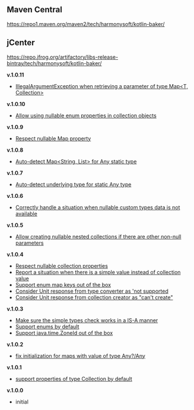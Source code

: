 ## Maven Central

https://repo1.maven.org/maven2/tech/harmonysoft/kotlin-baker/

## jCenter

https://repo.jfrog.org/artifactory/libs-release-bintray/tech/harmonysoft/kotlin-baker/

**v.1.0.11**
* [IllegalArgumentException when retrieving a parameter of type Map<T, Collection<E>>](https://github.com/denis-zhdanov/kotlin-baker/issues/23)

**v.1.0.10**
* [Allow using nullable enum properties in collection objects](https://github.com/denis-zhdanov/kotlin-baker/issues/20)

**v.1.0.9**
* [Respect nullable Map property](https://github.com/denis-zhdanov/kotlin-baker/issues/43)

**v.1.0.8**
* [Auto-detect Map<String, List<String>> for Any static type](https://github.com/denis-zhdanov/kotlin-baker/issues/19)

**v.1.0.7**
* [Auto-detect underlying type for static Any type](https://github.com/denis-zhdanov/kotlin-baker/issues/18)

**v.1.0.6**
* [Correctly handle a situation when nullable custom types data is not available](https://github.com/denis-zhdanov/kotlin-baker/issues/16)

**v.1.0.5**
* [Allow creating nullable nested collections if there are other non-null parameters](https://github.com/denis-zhdanov/kotlin-baker/issues/14)

**v.1.0.4**

* [Respect nullable collection properties](https://github.com/denis-zhdanov/kotlin-baker/issues/9)
* [Report a situation when there is a simple value instead of collection value](https://github.com/denis-zhdanov/kotlin-baker/issues/10)
* [Support enum map keys out of the box](https://github.com/denis-zhdanov/kotlin-baker/issues/11)
* [Consider Unit response from type converter as 'not supported](https://github.com/denis-zhdanov/kotlin-baker/issues/12)
* [Consider Unit response from collection creator as "can't create"](https://github.com/denis-zhdanov/kotlin-baker/issues/13)

**v.1.0.3**

* [Make sure the simple types check works in a IS-A manner](https://github.com/denis-zhdanov/kotlin-baker/issues/6)
* [Support enums by default](https://github.com/denis-zhdanov/kotlin-baker/issues/7)
* [Support java.time.ZoneId out of the box](https://github.com/denis-zhdanov/kotlin-baker/issues/8)

**v.1.0.2**

* [fix initialization for maps with value of type Any?/Any](https://github.com/denis-zhdanov/kotlin-baker/issues/5)

 **v.1.0.1**
 
 * [support properties of type Collection by default](https://github.com/denis-zhdanov/kotlin-baker/issues/4)
 
 **v.1.0.0**
 
 * initial